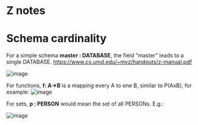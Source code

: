 # Z notes

# Schema cardinality
For a simple schema **master : DATABASE**, the field "master" leads to a single DATABASE.
https://www.cs.umd.edu/~mvz/handouts/z-manual.pdf

![image](https://user-images.githubusercontent.com/63869574/156020748-da18629d-119a-4ded-b6fe-933a1367f384.png)

For functions, **f: A->B** is a mapping every A to one B, similar to P(AxB), for example:
![image](https://user-images.githubusercontent.com/63869574/156034073-4724e087-7f69-4850-87b5-91a14686d9b7.png)


For sets, **p : PERSON** would mean the set of all PERSONs. E.g.:

![image](https://user-images.githubusercontent.com/63869574/156032939-8892d158-1118-42f1-b5fb-2a68b3f84475.png)

